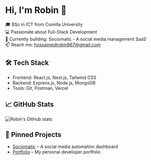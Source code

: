 # Hi, I'm Robin 👋

🎓 BSc in ICT from Comilla University  
💻 Passionate about Full-Stack Development  
🚀 Currently building: Sociomatic - A social media management SaaS  
📫 Reach me: hossainmdrobin967@gmail.com 

## 🛠️ Tech Stack
- Frontend: React.js, Next.js, Tailwind CSS
- Backend: Express.js, Node.js, MongoDB
- Tools: Git, Postman, Vercel

## 📈 GitHub Stats
![Robin's GitHub stats](https://github-readme-stats.vercel.app/api?username=your-username&show_icons=true&theme=github_dark)

## 📌 Pinned Projects
- [Sociomatic](https://github.com/hossainmdrobin/Sociomatic-Client) – A social media automation dashboard
- [Portfolio](https://fullstack-portfolio-2023.vercel.app) – My personal developer portfolio
